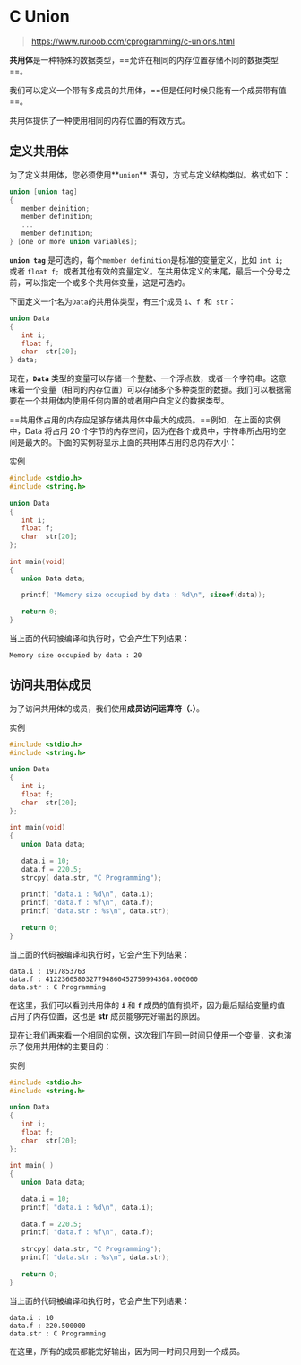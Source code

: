 # C Union

> https://www.runoob.com/cprogramming/c-unions.html

**共用体**是一种特殊的数据类型，==允许在相同的内存位置存储不同的数据类型==。

我们可以定义一个带有多成员的共用体，==但是任何时候只能有一个成员带有值==。

共用体提供了一种使用相同的内存位置的有效方式。

## 定义共用体

为了定义共用体，您必须使用**`union`** 语句，方式与定义结构类似。格式如下：

```c
union [union tag]
{
   member deinition;
   member definition;
   ...
   member definition;
} [one or more union variables];
```

**`union tag`** 是可选的，每个` member definition `是标准的变量定义，比如 `int i; `或者 `float f; `或者其他有效的变量定义。在共用体定义的末尾，最后一个分号之前，可以指定一个或多个共用体变量，这是可选的。

下面定义一个名为` Data `的共用体类型，有三个成员 `i`、`f `和` str`：

````C
union Data
{
   int i;
   float f;
   char  str[20];
} data;
````

现在，**`Data`** 类型的变量可以存储一个整数、一个浮点数，或者一个字符串。这意味着一个变量（相同的内存位置）可以存储多个多种类型的数据。我们可以根据需要在一个共用体内使用任何内置的或者用户自定义的数据类型。

==共用体占用的内存应足够存储共用体中最大的成员。==例如，在上面的实例中，Data 将占用 20 个字节的内存空间，因为在各个成员中，字符串所占用的空间是最大的。下面的实例将显示上面的共用体占用的总内存大小：

实例

```c
#include <stdio.h>
#include <string.h>
 
union Data
{
   int i;
   float f;
   char  str[20];
};
 
int main(void)
{
   union Data data;        
 
   printf( "Memory size occupied by data : %d\n", sizeof(data));
 
   return 0;
}
```

当上面的代码被编译和执行时，它会产生下列结果：

```
Memory size occupied by data : 20
```

## 访问共用体成员

为了访问共用体的成员，我们使用**成员访问运算符（.）**。

实例

```c
#include <stdio.h>
#include <string.h>
 
union Data
{
   int i;
   float f;
   char  str[20];
};
 
int main(void)
{
   union Data data;        
 
   data.i = 10;
   data.f = 220.5;
   strcpy( data.str, "C Programming");
 
   printf( "data.i : %d\n", data.i);
   printf( "data.f : %f\n", data.f);
   printf( "data.str : %s\n", data.str);
 
   return 0;
}
```

当上面的代码被编译和执行时，它会产生下列结果：

```
data.i : 1917853763
data.f : 4122360580327794860452759994368.000000
data.str : C Programming
```

在这里，我们可以看到共用体的 **`i`** 和 **`f`** 成员的值有损坏，因为最后赋给变量的值占用了内存位置，这也是 **str** 成员能够完好输出的原因。

现在让我们再来看一个相同的实例，这次我们在同一时间只使用一个变量，这也演示了使用共用体的主要目的：

实例

```c
#include <stdio.h>
#include <string.h>
 
union Data
{
   int i;
   float f;
   char  str[20];
};
 
int main( )
{
   union Data data;        
 
   data.i = 10;
   printf( "data.i : %d\n", data.i);
   
   data.f = 220.5;
   printf( "data.f : %f\n", data.f);
   
   strcpy( data.str, "C Programming");
   printf( "data.str : %s\n", data.str);
 
   return 0;
}
```

当上面的代码被编译和执行时，它会产生下列结果：

```
data.i : 10
data.f : 220.500000
data.str : C Programming
```

在这里，所有的成员都能完好输出，因为同一时间只用到一个成员。
